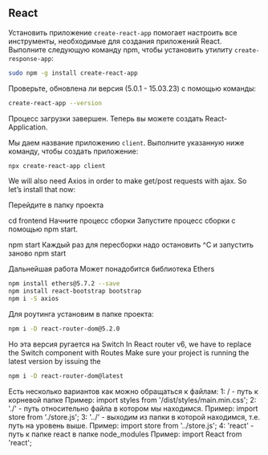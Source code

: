 ## React
Установить приложение `create-react-app` помогает настроить все инструменты, необходимые для создания приложений React. 
Выполните следующую команду npm, чтобы установить утилиту `create-response-app`:
```bash
sudo npm -g install create-react-app
```
Проверьте, обновлена ли версия (5.0.1 - 15.03.23) с помощью команды:
```bash
create-react-app --version
```
Процесс загрузки завершен. Теперь вы можете создать React-Application.

Мы даем название приложению `client`. Выполните указанную ниже команду, чтобы создать приложение:
```bash
npx create-react-app client
```
We will also need Axios in order to make get/post requests with ajax. So let’s install that now:

Перейдите в папку проекта

cd frontend
Начните процесс сборки Запустите процесс сборки с помощью npm start.

npm start
Каждый раз для пересборки надо остановить ^C и запустить заново npm start

Дальнейшая работа
Может понадобится библиотека Ethers
```bash
npm install ethers@5.7.2 --save
npm install react-bootstrap bootstrap
npm i -S axios
```
Для роутинга установим в папке проекта:
```bash
npm i -D react-router-dom@5.2.0
```
Но эта версия ругается на Switch
In React router v6, we have to replace the Switch component with Routes Make sure your project is running the latest version by issuing the
```bash
npm i -D react-router-dom@latest
```
Есть несколько вариантов как можно обращаться к файлам: 
1: / - путь к корневой папке Пример:
import styles from '/dist/styles/main.min.css';
2: './' - путь относительно файла в котором мы находимся. Пример:
import store from './store.js';
3: '../' - выходим из папки в которой находимся, т.е. путь на уровень выше. Пример:
import store from '../store.js';
4: 'react' - путь к папке react в папке node_modules Пример:
import React from 'react'; 
